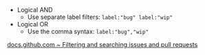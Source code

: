 - Logical AND
  - Use separate label filters: `label:"bug" label:"wip"`
- Logical OR
  - Use the comma syntax: `label:"bug","wip"`

[docs.github.com ~ Filtering and searching issues and pull requests](https://docs.github.com/en/issues/tracking-your-work-with-issues/filtering-and-searching-issues-and-pull-requests#about-search-terms)
